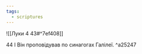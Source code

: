 ```yaml
---
tags:
  - scriptures
---
```


![[Луки 4 43#^7ef408]]

44 І Він проповідував по синагогах Галілеї. ^a25247

